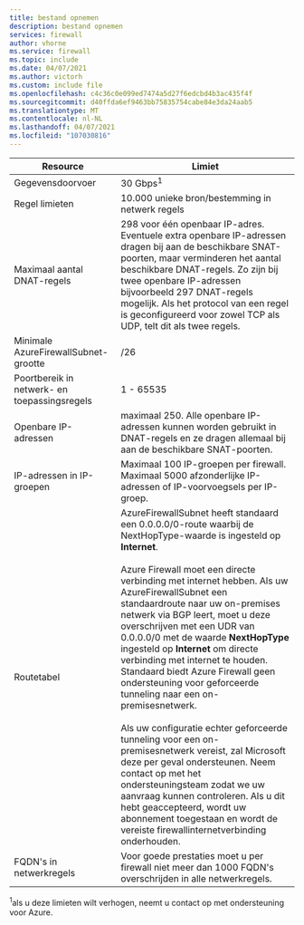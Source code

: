 ```yaml
---
title: bestand opnemen
description: bestand opnemen
services: firewall
author: vhorne
ms.service: firewall
ms.topic: include
ms.date: 04/07/2021
ms.author: victorh
ms.custom: include file
ms.openlocfilehash: c4c36c0e099ed7474a5d27f6edcbd4b3ac435f4f
ms.sourcegitcommit: d40ffda6ef9463bb75835754cabe84e3da24aab5
ms.translationtype: MT
ms.contentlocale: nl-NL
ms.lasthandoff: 04/07/2021
ms.locfileid: "107030816"
---
```

| Resource | Limiet |
| --- | --- |
| Gegevensdoorvoer |30 Gbps<sup>1</sup> |
|Regel limieten|10.000 unieke bron/bestemming in netwerk regels|
|Maximaal aantal DNAT-regels|298 voor één openbaar IP-adres.<br>Eventuele extra openbare IP-adressen dragen bij aan de beschikbare SNAT-poorten, maar verminderen het aantal beschikbare DNAT-regels. Zo zijn bij twee openbare IP-adressen bijvoorbeeld 297 DNAT-regels mogelijk. Als het protocol van een regel is geconfigureerd voor zowel TCP als UDP, telt dit als twee regels.|
|Minimale AzureFirewallSubnet-grootte |/26|
|Poortbereik in netwerk- en toepassingsregels|1 - 65535|
|Openbare IP-adressen|maximaal 250. Alle openbare IP-adressen kunnen worden gebruikt in DNAT-regels en ze dragen allemaal bij aan de beschikbare SNAT-poorten.|
|IP-adressen in IP-groepen|Maximaal 100 IP-groepen per firewall.<br>Maximaal 5000 afzonderlijke IP-adressen of IP-voorvoegsels per IP-groep.
|Routetabel|AzureFirewallSubnet heeft standaard een 0.0.0.0/0-route waarbij de NextHopType-waarde is ingesteld op **Internet**.<br><br>Azure Firewall moet een directe verbinding met internet hebben. Als uw AzureFirewallSubnet een standaardroute naar uw on-premises netwerk via BGP leert, moet u deze overschrijven met een UDR van 0.0.0.0/0 met de waarde **NextHopType** ingesteld op **Internet** om directe verbinding met internet te houden. Standaard biedt Azure Firewall geen ondersteuning voor geforceerde tunneling naar een on-premisesnetwerk.<br><br>Als uw configuratie echter geforceerde tunneling voor een on-premisesnetwerk vereist, zal Microsoft deze per geval ondersteunen. Neem contact op met het ondersteuningsteam zodat we uw aanvraag kunnen controleren. Als u dit hebt geaccepteerd, wordt uw abonnement toegestaan en wordt de vereiste firewallinternetverbinding onderhouden.|
|FQDN's in netwerkregels|Voor goede prestaties moet u per firewall niet meer dan 1000 FQDN's overschrijden in alle netwerkregels.|

<sup>1</sup>als u deze limieten wilt verhogen, neemt u contact op met ondersteuning voor Azure.
